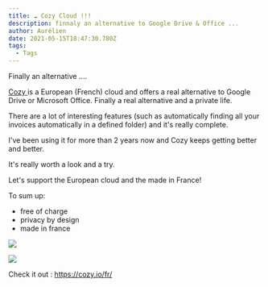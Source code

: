 ```yaml
---
title: ☁️ Cozy Cloud !!!
description: finnaly an alternative to Google Drive & Office ...
author: Aurélien
date: 2021-05-15T18:47:30.780Z
tags:
  - Tags
---
```

Finally an alternative ....

[Cozy ](https://cozy.io/fr/)is a European (French) cloud and offers a real alternative to Google Drive or Microsoft Office. Finally a real alternative and a private life.

There are a lot of interesting features (such as automatically finding all your invoices automatically in a defined folder) and it's really complete.



I've been using it for more than 2 years now and Cozy keeps getting better and better.

It's really worth a look and a try.

Let's support the European cloud and the made in France!



To sum up: 

* free of charge
* privacy by design
* made in france



![](/static/img/cozy.png)

![](/static/img/cozy2.png)



Check it out : <https://cozy.io/fr/>